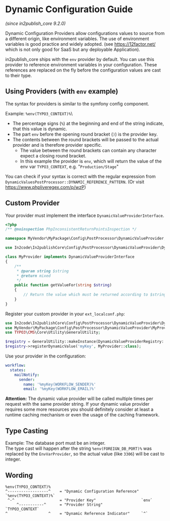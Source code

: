 # Dynamic Configuration Guide

*(since in2publish_core 9.2.0)*

Dynamic Configuration Providers allow configurations values to source from a different origin, like environment
variables. The use of environment variables is good practice and widely adopted.
(see https://12factor.net/ which is not only good for SaaS but any deployable Application).

in2publish_core ships with the `env` provider by default. You can use this provider to reference environment variables
in your configuration. These references are replaced on the fly before the configuration values are cast to their type.

## Using Providers (with `env` example)

The syntax for providers is similar to the symfony config component.

Example: `%env(TYPO3_CONTEXT)%`\

* The percentage signs (`%`) at the beginning and end of the string indicate, that this value is dynamic.
* The part `env` before the opening round bracket (`)`) is the provider key.
* The contents between the round brackets will be passed to the actual provider and is therefore provider specific.
  * The value between the round brackets can contain any character expect a closing round bracket.
  * In this example the provider is `env`, which will return the value of the env var `TYPO3_CONTEXT`, e.g. "`Production/Stage`"

You can check if your syntax is correct with the regular expression from `DynamicValuesPostProcessor::DYNAMIC_REFERENCE_PATTERN`.
(Or visit https://www.phpliveregex.com/p/wzP)

## Custom Provider

Your provider must implement the interface `DynamicValueProviderInterface`.

```php
<?php
/** @noinspection PhpInconsistentReturnPointsInspection */

namespace MyVendor\MyPackage\Config\PostProcessor\DynamicValueProvider;

use In2code\In2publishCore\Config\PostProcessor\DynamicValueProvider\DynamicValueProviderInterface;

class MyProvider implements DynamicValueProviderInterface
{
    /**
     * @param string $string
     * @return mixed
     */
    public function getValueFor(string $string)
    {
        // Return the value which must be returned according to $string
    }
}
```

Register your custom provider in your `ext_localconf.php`:

```php
use In2code\In2publishCore\Config\PostProcessor\DynamicValueProvider\DynamicValueProviderRegistry;
use MyVendor\MyPackage\Config\PostProcessor\DynamicValueProvider\MyProvider;
use TYPO3\CMS\Core\Utility\GeneralUtility;

$registry = GeneralUtility::makeInstance(DynamicValueProviderRegistry::class);
$registry->registerDynamicValue('myKey', MyProvider::class);
```

Use your provider in the configuration:

```yaml
workflow:
  states:
    mailNotify:
      sender:
        name: '%myKey(WORKFLOW_SENDER)%'
        email: '%myKey(WORKFLOW_EMAIL)%'
```

**Attention:** The dynamic value provider will be called multiple times per request with the same provider string.
If your dynamic value provider requires some more resources you should definitely consider at least a runtime caching
mechanism or even the usage of the caching framework.

## Type Casting

Example: The database port must be an integer.\
The type cast will happen after the string `%env(FOREIGN_DB_PORT)%` was replaced by the `EnvVarProvider`, so the actual
value (like `3306`) will be cast to integer.

## Wording

```text
%env(TYPO3_CONTEXT)%
^------------------^    = "Dynamic Configuration Reference" `%env(TYPO3_CONTEXT)%`
 ^-^                    = "Provider Key"                    `env`
     ^-----------^      = "Provider String"                 `TYPO3_CONTEXT`
^                  ^    = "Dynamic Reference Indicator"     `^`
```
